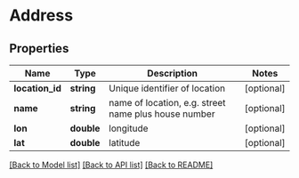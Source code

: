 # Address

## Properties
Name | Type | Description | Notes
------------ | ------------- | ------------- | -------------
**location_id** | **string** | Unique identifier of location | [optional] 
**name** | **string** | name of location, e.g. street name plus house number | [optional] 
**lon** | **double** | longitude | [optional] 
**lat** | **double** | latitude | [optional] 

[[Back to Model list]](../README.md#documentation-for-models) [[Back to API list]](../README.md#documentation-for-api-endpoints) [[Back to README]](../README.md)


